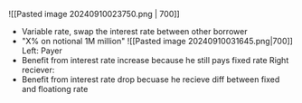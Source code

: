 
![[Pasted image 20240910023750.png | 700]]
- Variable rate, swap the interest rate between other borrower
- "X% on notional 1M million"
![[Pasted image 20240910031645.png|700]]
Left: Payer
- Benefit from interest rate increase because he still pays fixed rate
Right reciever:
- Benefit from interest rate drop becuase he recieve diff between fixed and floationg rate